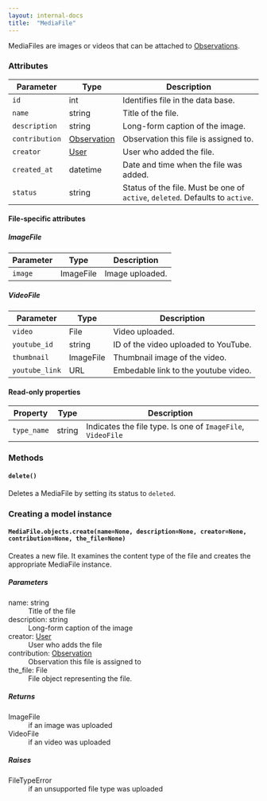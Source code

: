 ```yaml
---
layout: internal-docs
title:  "MediaFile"
---
```


MediaFiles are images or videos that can be attached to [Observations](/docs/programming/observation.html).

### Attributes

Parameter              | Type                     | Description
-----------------------|--------------------------|-----------------------------------------------
`id`                     | int                      | Identifies file in the data base.
`name`                   | string                   | Title of the file.
`description`            | string                   | Long-form caption of the image.
`contribution`           | [Observation](/docs/programming/observation.html) | Observation this file is assigned to.
`creator`                | [User](/docs/programming/user.html) | User who added the file.
`created_at`             | datetime                 | Date and time when the file was added.
`status`                 | string                   | Status of the file. Must be one of `active`, `deleted`. Defaults to `active`.

#### File-specific attributes

##### ImageFile

Parameter              | Type                     | Description
-----------------------|--------------------------|-----------------------------------------------
`image`                  | ImageFile                | Image uploaded.

##### VideoFile

Parameter              | Type                     | Description
-----------------------|--------------------------|-----------------------------------------------
`video`                  | File                     | Video uploaded.
`youtube_id`             | string                   | ID of the video uploaded to YouTube.
`thumbnail`              | ImageFile                | Thumbnail image of the video.
`youtube_link`           | URL                      | Embedable link to the youtube video.

#### Read-only properties

Property               | Type                     | Description
-----------------------|--------------------------|-----------------------------------------------
`type_name`              | string                   | Indicates the file type. Is one of `ImageFile`, `VideoFile`

### Methods

#### `delete()`

Deletes a MediaFile by setting its status to `deleted`.

### Creating a model instance

#### `MediaFile.objects.create(name=None, description=None, creator=None, contribution=None, the_file=None)`

Creates a new file. It examines the content type of the file and creates the appropriate MediaFile instance.

##### Parameters

<dl class="parameters">
    <dt>name: <span class="type">string</span></dt>
        <dd>Title of the file</dd>
    <dt>description: <span class="type">string</span></dt>
        <dd>Long-form caption of the image</dd>
    <dt>creator: <span class="type"><span class="type"><a href="/docs/programming/user.html">User</a></span></dt>
        <dd>User who adds the file</dd>
    <dt>contribution: <span class="type"><span class="type"><a href="/docs/programming/observation.html">Observation</a></span></dt>
        <dd>Observation this file is assigned to</dd>
    <dt>the_file: <span class="type">File</span></dt>
        <dd>File object representing the file.</dd>
</dl>

##### Returns

<dl class="parameters">
    <dt><span class="type">ImageFile</span></dt>
        <dd>if an image was uploaded</dd>
    <dt><span class="type">VideoFile</span></dt>
        <dd>if an video was uploaded</dd>
</dl>

##### Raises

<dl class="parameters">
    <dt>FileTypeError</dt>
        <dd>if an unsupported file type was uploaded</dd>
</dl>
